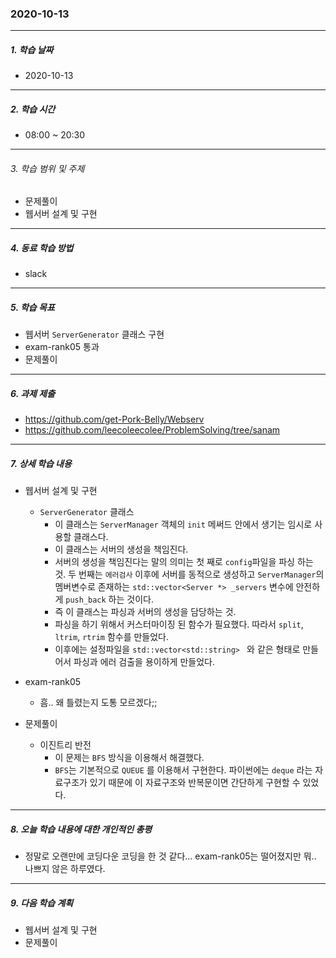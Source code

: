 ### 2020-10-13

-----
##### 1. 학습 날짜
- 2020-10-13

-----
##### 2. 학습 시간
- 08:00 ~ 20:30

-----
###### 3. 학습 범위 및 주제
- 문제풀이
- 웹서버 설계 및 구현

-----
##### 4. 동료 학습 방법
- slack

-----
##### 5. 학습 목표
- 웹서버 `ServerGenerator` 클래스 구현
- exam-rank05 통과
- 문제풀이

-----
##### 6. 과제 제출
- https://github.com/get-Pork-Belly/Webserv
- https://github.com/leecoleecolee/ProblemSolving/tree/sanam

-----
##### 7. 상세 학습 내용
- 웹서버 설계 및 구현
    - `ServerGenerator` 클래스
        - 이 클래스는 `ServerManager` 객체의 `init` 메써드 안에서 생기는 임시로 사용할 클래스다.
        - 이 클래스는 서버의 생성을 책임진다.
        - 서버의 생성을 책임진다는 말의 의미는 첫 째로 `config`파일을 파싱 하는 것. 두 번째는 `에러검사` 이후에 서버를 동적으로 생성하고 `ServerManager`의 멤버변수로 존재하는 `std::vector<Server *> _servers` 변수에 안전하게 `push_back` 하는 것이다.
        - 즉 이 클래스는 파싱과 서버의 생성을 담당하는 것.
        - 파싱을 하기 위해서 커스터마이징 된 함수가 필요했다. 따라서 `split`, `ltrim`, `rtrim` 함수를 만들었다.
        - 이후에는 설정파일을 `std::vector<std::string> ` 와 같은 형태로 만들어서 파싱과 에러 검출을 용이하게 만들었다.

- exam-rank05
    - 흠.. 왜 틀렸는지 도통 모르겠다;;

- 문제풀이
    - 이진트리 반전
        - 이 문제는 `BFS` 방식을 이용해서 해결했다. 
        - `BFS`는 기본적으로 `QUEUE` 를 이용해서 구현한다. 파이썬에는 `deque` 라는 자료구조가 있기 때문에 이 자료구조와 반복문이면 간단하게 구현할 수 있었다.

-----
##### 8. 오늘 학습 내용에 대한 개인적인 총평
- 정말로 오랜만에 코딩다운 코딩을 한 것 같다... exam-rank05는 떨어졌지만 뭐.. 나쁘지 않은 하루였다.

-----

##### 9. 다음 학습 계획

- 웹서버 설계 및 구현
- 문제풀이
